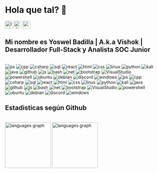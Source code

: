 <h1 align="left">Hola que tal? 👋</h1>

<div align="left">
  <img src="https://img.shields.io/static/v1?message=LinkedIn&logo=linkedin&label=&color=8a2be2&logoColor=fff&labelColor=8a2be2&style=for-the-badge" height="25" alt="linkedin logo"  />
  <img src="https://img.shields.io/static/v1?message=Discord&logo=discord&label=&color=8a2be2&logoColor=fff&labelColor=8a2be2&style=for-the-badge" height="25" alt="discord logo"  />
  <img src="https://komarev.com/ghpvc/?username=Yoswell&style=for-the-badge&color=blueviolet" height="25" alt="profile views" />
  
</div>

<h2 align="left">Mi nombre es Yoswel Badilla | A.k.a Vishok | Desarrollador Full-Stack y Analista SOC Junior</h2><br>

<div widht="50" align="left">
  <img src="https://skillicons.dev/icons?i=ps" alt="ps" loading="lazy">
  <img src="https://skillicons.dev/icons?i=cpp" alt="cpp" loading="lazy">
  <img src="https://skillicons.dev/icons?i=cs" alt="csharp" loading="lazy">
  <img src="https://skillicons.dev/icons?i=sqlite" alt="sql" loading="lazy">
  <img src="https://skillicons.dev/icons?i=react" alt="react" loading="lazy">
  <img src="https://skillicons.dev/icons?i=html" alt="html" loading="lazy">
  <img src="https://skillicons.dev/icons?i=css" alt="css" loading="lazy">
  <img src="https://skillicons.dev/icons?i=linux" alt="linux" loading="lazy">
  <img src="https://skillicons.dev/icons?i=python" alt="python" loading="lazy">
  <img src="https://skillicons.dev/icons?i=kali" alt="kali" loading="lazy">
  <img src="https://skillicons.dev/icons?i=java" alt="java" loading="lazy">
  <img src="https://skillicons.dev/icons?i=github" alt="github" loading="lazy">
  <img src="https://skillicons.dev/icons?i=javascript" alt="js" loading="lazy">
  <img src="https://skillicons.dev/icons?i=bash" alt="bash" loading="lazy">
  <img src="https://skillicons.dev/icons?i=dotnet" alt="net" loading="lazy">
  <img src="https://skillicons.dev/icons?i=bootstrap" alt="bootstrap" loading="lazy">
  <img src="https://skillicons.dev/icons?i=visualstudio" alt="VisualStudio" loading="lazy">
  <img src="https://skillicons.dev/icons?i=powershell" alt="powershell" loading="lazy">
  <img src="https://skillicons.dev/icons?i=ubuntu" alt="ubuntu" loading="lazy">
  <img src="https://skillicons.dev/icons?i=debian" alt="debian" loading="lazy">
  <img src="https://skillicons.dev/icons?i=discord" alt="discord" loading="lazy">
  <img src="https://skillicons.dev/icons?i=windows" alt="windows" loading="lazy">
  <img src="https://skillicons.dev/icons?i=ps" alt="ps" loading="lazy">
  <img src="https://skillicons.dev/icons?i=cpp" alt="cpp" loading="lazy">
  <img src="https://skillicons.dev/icons?i=cs" alt="csharp" loading="lazy">
  <img src="https://skillicons.dev/icons?i=sqlite" alt="sql" loading="lazy">
  <img src="https://skillicons.dev/icons?i=react" alt="react" loading="lazy">
  <img src="https://skillicons.dev/icons?i=html" alt="html" loading="lazy">
  <img src="https://skillicons.dev/icons?i=css" alt="css" loading="lazy">
  <img src="https://skillicons.dev/icons?i=linux" alt="linux" loading="lazy">
  <img src="https://skillicons.dev/icons?i=python" alt="python" loading="lazy">
  <img src="https://skillicons.dev/icons?i=kali" alt="kali" loading="lazy">
  <img src="https://skillicons.dev/icons?i=java" alt="java" loading="lazy">
  <img src="https://skillicons.dev/icons?i=github" alt="github" loading="lazy">
  <img src="https://skillicons.dev/icons?i=javascript" alt="js" loading="lazy">
  <img src="https://skillicons.dev/icons?i=bash" alt="bash" loading="lazy">
  <img src="https://skillicons.dev/icons?i=dotnet" alt="net" loading="lazy">
  <img src="https://skillicons.dev/icons?i=bootstrap" alt="bootstrap" loading="lazy">
  <img src="https://skillicons.dev/icons?i=visualstudio" alt="VisualStudio" loading="lazy">
  <img src="https://skillicons.dev/icons?i=powershell" alt="powershell" loading="lazy">
  <img src="https://skillicons.dev/icons?i=ubuntu" alt="ubuntu" loading="lazy">
  <img src="https://skillicons.dev/icons?i=debian" alt="debian" loading="lazy">
  <img src="https://skillicons.dev/icons?i=discord" alt="discord" loading="lazy">
  <img src="https://skillicons.dev/icons?i=windows" alt="windows" loading="lazy">
</div>

<h2 align="left">Estadisticas según Github</h2><br>

<div align="left">
  <img src="https://github-readme-stats.vercel.app/api/top-langs?username=Yoswell&locale=en&hide_title=false&layout=compact&langs_count=5&theme=midnight-purple&hide_border=true&order=2&card_width=600px" height="150" alt="languages graph" />
  <img src="https://github-readme-streak-stats.herokuapp.com/?user=Yoswell&theme=midnight-purple&hide_border=true&card_width=600px" height="150" alt="languages graph" />
</div>

